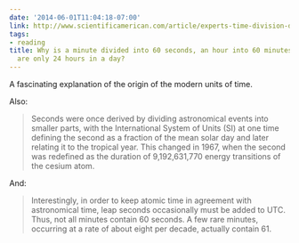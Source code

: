 ```yaml
---
date: '2014-06-01T11:04:18-07:00'
link: http://www.scientificamerican.com/article/experts-time-division-days-hours-minutes/
tags:
- reading
title: Why is a minute divided into 60 seconds, an hour into 60 minutes, yet there
  are only 24 hours in a day?
---
```


A fascinating explanation of the origin of the modern units of time.

Also:

>Seconds were once derived by dividing astronomical events into smaller parts, with the International System of Units (SI) at one time defining the second as a fraction of the mean solar day and later relating it to the tropical year. This changed in 1967, when the second was redefined as the duration of 9,192,631,770 energy transitions of the cesium atom.

And:

>Interestingly, in order to keep atomic time in agreement with astronomical time, leap seconds occasionally must be added to UTC. Thus, not all minutes contain 60 seconds. A few rare minutes, occurring at a rate of about eight per decade, actually contain 61.
